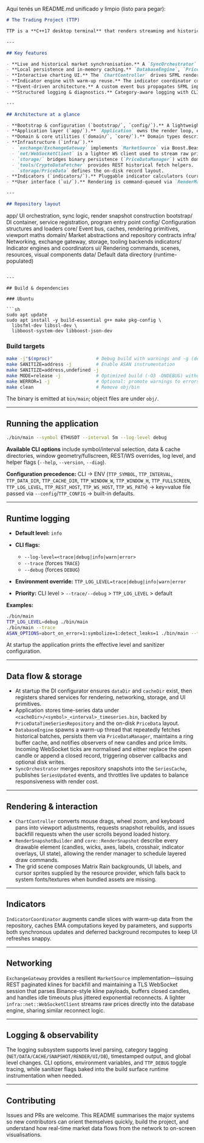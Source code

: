 Aquí tenés un README.md unificado y limpio (listo para pegar):

```markdown
# The Trading Project (TTP)

TTP is a **C++17 desktop terminal** that renders streaming and historical cryptocurrency market data on an **interactive candlestick chart**. It combines **SFML**-based rendering with **Boost.Asio/Beast** and **OpenSSL** for network connectivity, pulling market data from Binance-style REST and WebSocket endpoints through a configurable dependency-injection bootstrap layer.

---

## Key features

- **Live and historical market synchronisation.** A `SyncOrchestrator` seeds local storage with REST backfills, streams live kline updates with exponential backoff, and republishes snapshots through the event bus whenever new candles arrive.
- **Local persistence and in-memory caching.** `DatabaseEngine`, `PriceDataManager`, and `PriceDataTimeSeriesRepository` normalise, persist, and surface OHLCV data while a thread-safe `SeriesCache` provides fast snapshots for the renderer.
- **Interactive charting UI.** The `ChartController` drives SFML rendering, handling pan/zoom input, backfill requests, cursor overlays, and the `RenderSnapshot` data model that powers axes, wicks, crosshairs, and indicator overlays. The grid scene augments the chart with a Matrix-style background and UI chrome.
- **Indicator engine with warm-up reuse.** The indicator coordinator computes and caches EMA series, automatically fetching warm-up ranges and scheduling async recomputations to minimise redraw latency.
- **Event-driven architecture.** A custom event bus propagates SFML input and series updates, enabling decoupled UI components and background workers to coordinate refreshes and backfills.
- **Structured logging & diagnostics.** Category-aware logging with CLI/environment overrides, optional sanitizer builds, and a `--diag` mode surface runtime state for troubleshooting.

---

## Architecture at a glance

- **Bootstrap & configuration (`bootstrap/`, `config/`).** A lightweight DI container wires SFML, storage, networking, and UI services, creating data/cache directories on startup. CLI flags, environment variables, and optional key–value config files feed a shared `Config` instance (precedence: **CLI > ENV > file > defaults**).
- **Application layer (`app/`).** `Application` owns the render loop, event dispatch, and DI lookups; `SyncOrchestrator` manages backfills, live subscriptions, and snapshot publication; `ChartController` converts user input into viewport updates and backfill requests; `RenderSnapshotBuilder` transforms candle series plus indicator data into draw-ready primitives and UI state.
- **Domain & core utilities (`domain/`, `core/`).** Domain types describe candles, intervals, repositories, and live stream contracts, while core utilities provide the series cache, viewport math, render snapshot schema, timestamp helpers, and the event bus abstraction.
- **Infrastructure (`infra/`).**
  - `exchange/ExchangeGateway` implements `MarketSource` via Boost.Beast REST calls, WebSocket streaming with exponential backoff, idle detection, and jittered reconnects.
  - `net/WebSocketClient` is a lighter WS client used to stream raw price data into the database engine.
  - `storage/` bridges binary persistence (`PriceDataManager`) with domain repositories (`PriceDataTimeSeriesRepository`) and real-time cache/observer logic (`DatabaseEngine`).
  - `tools/CryptoDataFetcher` provides REST historical fetch helpers.
  - `storage/PriceData` defines the on-disk record layout.
- **Indicators (`indicators/`).** Pluggable indicator calculators (currently EMA) with caching, version tracking, and optional async recomputation orchestrated through repository snapshots.
- **User interface (`ui/`).** Rendering is command-queued via `RenderManager`; the chart scene composes grids, cursors, and backgrounds; `MatrixRain` renders animated glyph streams; `ResourceProvider` lazily loads fonts/textures with fallbacks; `Cursor` draws custom crosshairs tied to event bus updates.

---

## Repository layout

```

app/         UI orchestration, sync logic, render snapshot construction
bootstrap/   DI container, service registration, program entry point
config/      Configuration structures and loaders
core/        Event bus, caches, rendering primitives, viewport maths
domain/      Market abstractions and repository contracts
infra/       Networking, exchange gateway, storage, tooling backends
indicators/  Indicator engines and coordinators
ui/          Rendering commands, scenes, resources, visual components
data/        Default data directory (runtime-populated)

````

---

## Build & dependencies

### Ubuntu

```sh
sudo apt update
sudo apt install -y build-essential g++ make pkg-config \
  libsfml-dev libssl-dev \
  libboost-system-dev libboost-json-dev
````

### Build targets

```sh
make -j"$(nproc)"                # Debug build with warnings and -g (default)
make SANITIZE=address -j         # Enable ASAN instrumentation
make SANITIZE=address,undefined -j
make MODE=release -j             # Optimized build (-O3 -DNDEBUG) without sanitizers
make WERROR=1 -j                 # Optional: promote warnings to errors
make clean                       # Remove obj/bin
```

The binary is emitted at `bin/main`; object files are under `obj/`.

---

## Running the application

```sh
./bin/main --symbol ETHUSDT --interval 5m --log-level debug
```

**Available CLI options** include symbol/interval selection, data & cache directories, window geometry/fullscreen, REST/WS overrides, log level, and helper flags (`--help`, `--version`, `--diag`).

**Configuration precedence:**
CLI → ENV (`TTP_SYMBOL`, `TTP_INTERVAL`, `TTP_DATA_DIR`, `TTP_CACHE_DIR`, `TTP_WINDOW_W`, `TTP_WINDOW_H`, `TTP_FULLSCREEN`, `TTP_LOG_LEVEL`, `TTP_REST_HOST`, `TTP_WS_HOST`, `TTP_WS_PATH`) → key=value file passed via `--config`/`TTP_CONFIG` → built-in defaults.

---

## Runtime logging

* **Default level:** `info`
* **CLI flags:**

  * `--log-level=<trace|debug|info|warn|error>`
  * `--trace` (forces `TRACE`)
  * `--debug` (forces `DEBUG`)
* **Environment override:** `TTP_LOG_LEVEL=trace|debug|info|warn|error`
* **Priority:** CLI level > `--trace/--debug` > `TTP_LOG_LEVEL` > default

**Examples:**

```sh
./bin/main
TTP_LOG_LEVEL=debug ./bin/main
./bin/main --trace
ASAN_OPTIONS=abort_on_error=1:symbolize=1:detect_leaks=1 ./bin/main --trace
```

At startup the application prints the effective level and sanitizer configuration.

---

## Data flow & storage

* At startup the DI configurator ensures `dataDir` and `cacheDir` exist, then registers shared services for rendering, networking, storage, and UI primitives.
* Application stores time-series data under `<cacheDir>/<symbol>_<interval>_timeseries.bin`, backed by `PriceDataTimeSeriesRepository` and the on-disk `PriceData` layout.
* `DatabaseEngine` spawns a warm-up thread that repeatedly fetches historical batches, persists them via `PriceDataManager`, maintains a ring buffer cache, and notifies observers of new candles and price limits. Incoming WebSocket ticks are normalised and either replace the open candle or append a closed record, triggering observer callbacks and optional disk writes.
* `SyncOrchestrator` merges repository snapshots into the `SeriesCache`, publishes `SeriesUpdated` events, and throttles live updates to balance responsiveness with render cost.

---

## Rendering & interaction

* `ChartController` converts mouse drags, wheel zoom, and keyboard pans into viewport adjustments, requests snapshot rebuilds, and issues backfill requests when the user scrolls beyond loaded history.
* `RenderSnapshotBuilder` and `core::RenderSnapshot` describe every drawable element (candles, wicks, axes, labels, crosshair, indicator overlays, UI state), allowing the render manager to schedule layered draw commands.
* The grid scene composes Matrix Rain backgrounds, UI labels, and cursor sprites supplied by the resource provider, which falls back to system fonts/textures when bundled assets are missing.

---

## Indicators

`IndicatorCoordinator` augments candle slices with warm-up data from the repository, caches EMA computations keyed by parameters, and supports both synchronous updates and deferred background recomputes to keep UI refreshes snappy.

---

## Networking

`ExchangeGateway` provides a resilient `MarketSource` implementation—issuing REST paginated klines for backfill and maintaining a TLS WebSocket session that parses Binance-style kline payloads, buffers closed candles, and handles idle timeouts plus jittered exponential reconnects.
A lighter `infra::net::WebSocketClient` streams raw prices directly into the database engine, sharing similar reconnect logic.

---

## Logging & observability

The logging subsystem supports level parsing, category tagging (`NET/DATA/CACHE/SNAPSHOT/RENDER/UI/DB`), timestamped output, and global level changes. CLI options, environment variables, and `TTP_DEBUG` toggle tracing, while sanitizer flags baked into the build surface runtime instrumentation when needed.

---

## Contributing

Issues and PRs are welcome. This README summarises the major systems so new contributors can orient themselves quickly, build the project, and understand how real-time market data flows from the network to on-screen visualisations.

```
```
